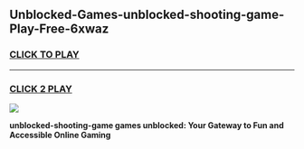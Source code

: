 
## Unblocked-Games-unblocked-shooting-game-Play-Free-6xwaz
<h3>
<a href="https://premium76.site?title=unblocked-shooting-game&ref=18A">CLICK TO PLAY</a></h3>
<hr>

<h3>
<a href="https://premium76.site?title=unblocked-shooting-game&ref=18A">CLICK 2 PLAY</a>
  
</h3>

<a href="https://premium76.site?title=unblocked-shooting-game&ref=18A"><img src="https://clearcache.store/games.png"></a>


**unblocked-shooting-game games unblocked: Your Gateway to Fun and Accessible Online Gaming**
